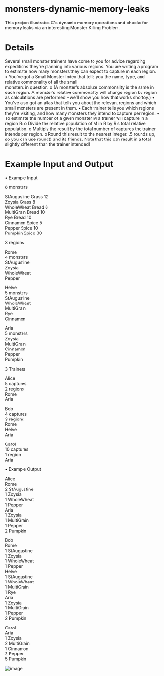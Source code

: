 # monsters-dynamic-memory-leaks 
This project illustrates C's dynamic memory operations and checks for memory leaks via an interesting Monster Killing Problem. 
  
# Details 
Several small monster trainers have come to you for advice regarding expeditions they're planning into various regions. 
You are writing a program to estimate how many monsters they can expect to capture in each region.  
• You've got a Small Monster Index that tells you the name, type, and relative commonality of all the small   
monsters in question. 
  o (A monster’s absolute commonality is the same in each region. A monster’s relative commonality will 
change region by region as calculations are performed – we’ll show you how that works shortoy.) 
• You've also got an atlas that tells you about the relevant regions and which small monsters are present in them. 
• Each trainer tells you which regions they're visiting, and how many monsters they intend to capture per region. 
• To estimate the number of a given monster M a trainer will capture in a region R: 
  o Divide the relative population of M in R by R's total relative population. 
  o Multiply the result by the total number of captures the trainer intends per region. 
  o Round this result to the nearest integer. .5 rounds up, so you can use round() and its friends. Note 
    that this can result in a total slightly different than the trainer intended! 
    
# Example Input and Output
• Example Input
    
  8 monsters
      
  StAugustine Grass 12         
  Zoysia Grass 8      
  WholeWheat Bread 6    
  MultiGrain Bread 10   
  Rye Bread 10    
  Cinnamon Spice 5    
  Pepper Spice 10   
  Pumpkin Spice 30    
      
      
  3 regions   
        
  Rome    
  4 monsters    
  StAugustine     
  Zoysia    
  WholeWheat    
  Pepper    
      
  Helve          
  5 monsters    
  StAugustine   
  WholeWheat    
  MultiGrain      
  Rye   
  Cinnamon    
        
  Aria    
  5 monsters    
  Zoysia    
  MultiGrain    
  Cinnamon    
  Pepper    
  Pumpkin   
      
      
  3 Trainers    
      
  Alice   
  5 captures    
  2 regions   
  Rome    
  Aria      
          
  Bob   
  4 captures      
  3 regions   
  Rome    
  Helve   
  Aria    
      
  Carol   
  10 captures   
  1 region    
  Aria    
    
• Example Output    
    
  Alice   
  Rome    
  2 StAugustine   
  1 Zoysia    
  1 WholeWheat    
  1 Pepper    
  Aria    
  1 Zoysia    
  1 MultiGrain    
  1 Pepper    
  2 Pumpkin   
        
  Bob   
  Rome    
  1 StAugustine   
  1 Zoysia    
  1 WholeWheat    
  1 Pepper    
  Helve   
  1 StAugustine   
  1 WholeWheat    
  1 MultiGrain    
  1 Rye   
  Aria    
  1 Zoysia    
  1 MultiGrain    
  1 Pepper    
  2 Pumpkin   
          
  Carol   
  Aria    
  1 Zoysia    
  2 MultiGrain    
  1 Cinnamon    
  2 Pepper    
  5 Pumpkin   
      
          
![image](https://user-images.githubusercontent.com/43113962/93522019-7e4d9380-f94e-11ea-91b3-eb8867df833a.png)    
    
      
